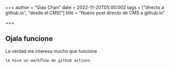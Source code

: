 +++
author = "Giao Chan"
date = 2022-11-20T05:00:00Z
tags = ["directo a github.io", "desde el CMS!"]
title = "Nuevo post directo de CMS a github.io"

+++
## Ojala funcione

La verdad me interesa mucho que funcione

    le hice un workflow de github actions